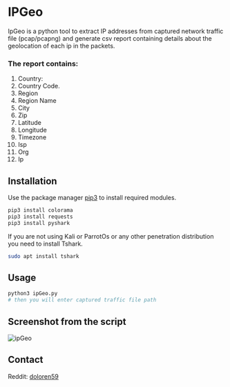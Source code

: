 # IPGeo

IpGeo is a python tool to extract IP addresses from captured network  traffic file (pcap/pcapng) and generate  csv report containing details about the geolocation of each ip in the packets.

### The report contains:
1. Country:
2. Country Code.
3. Region
4. Region Name
5. City
6. Zip
7. Latitude
8. Longitude
9. Timezone
10. Isp
11. Org
12. Ip

## Installation

Use the package manager [pip3](https://pip.pypa.io/en/stable/) to install required modules.

```bash
pip3 install colorama
pip3 install requests
pip3 install pyshark
```
If you are not using Kali or ParrotOs or any other penetration distribution you need to install Tshark.
```bash
sudo apt install tshark
```


## Usage

```bash
python3 ipGeo.py
# then you will enter captured traffic file path
```
## Screenshot from the script
![ipGeo](https://user-images.githubusercontent.com/89426041/189775552-78dfb962-23ba-46e7-b1f0-3e31ef54ebd3.png)

## Contact
Reddit: [doloren59](https://www.reddit.com/user/doloren59)
